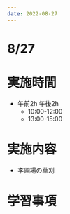 ```yaml
---
date: 2022-08-27
---
```

# 8/27
# 実施時間
-  午前2h 午後2h
    - 10:00-12:00
    - 13:00-15:00
# 実施内容
- 李圃場の草刈
# 学習事項